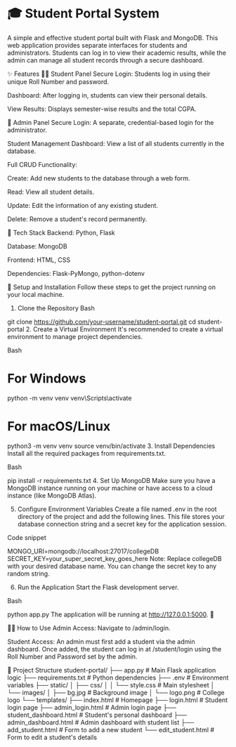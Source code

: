 # 🎓 Student Portal System
A simple and effective student portal built with Flask and MongoDB. This web application provides separate interfaces for students and administrators. Students can log in to view their academic results, while the admin can manage all student records through a secure dashboard.

✨ Features
👨‍🎓 Student Panel
Secure Login: Students log in using their unique Roll Number and password.

Dashboard: After logging in, students can view their personal details.

View Results: Displays semester-wise results and the total CGPA.

🔐 Admin Panel
Secure Login: A separate, credential-based login for the administrator.

Student Management Dashboard: View a list of all students currently in the database.

Full CRUD Functionality:

Create: Add new students to the database through a web form.

Read: View all student details.

Update: Edit the information of any existing student.

Delete: Remove a student's record permanently.

🚀 Tech Stack
Backend: Python, Flask

Database: MongoDB

Frontend: HTML, CSS

Dependencies: Flask-PyMongo, python-dotenv

🔧 Setup and Installation
Follow these steps to get the project running on your local machine.

1. Clone the Repository
Bash

git clone https://github.com/your-username/student-portal.git
cd student-portal
2. Create a Virtual Environment
It's recommended to create a virtual environment to manage project dependencies.

Bash

# For Windows
python -m venv venv
venv\Scripts\activate

# For macOS/Linux
python3 -m venv venv
source venv/bin/activate
3. Install Dependencies
Install all the required packages from requirements.txt.

Bash

pip install -r requirements.txt
4. Set Up MongoDB
Make sure you have a MongoDB instance running on your machine or have access to a cloud instance (like MongoDB Atlas).

5. Configure Environment Variables
Create a file named .env in the root directory of the project and add the following lines. This file stores your database connection string and a secret key for the application session.

Code snippet

MONGO_URI=mongodb://localhost:27017/collegeDB
SECRET_KEY=your_super_secret_key_goes_here
Note: Replace collegeDB with your desired database name. You can change the secret key to any random string.

6. Run the Application
Start the Flask development server.

Bash

python app.py
The application will be running at http://127.0.0.1:5000. 🎉

🧑‍💻 How to Use
Admin Access: Navigate to /admin/login. 

Student Access: An admin must first add a student via the admin dashboard. Once added, the student can log in at /student/login using the Roll Number and Password set by the admin.

📂 Project Structure
student-portal/
├── app.py                  # Main Flask application logic
├── requirements.txt        # Python dependencies
├── .env                    # Environment variables
├── static/
│   ├── css/
│   │   └── style.css       # Main stylesheet
│   └── images/
│       ├── bg.jpg          # Background image
│       └── logo.png        # College logo
└── templates/
    ├── index.html          # Homepage
    ├── login.html          # Student login page
    ├── admin_login.html    # Admin login page
    ├── student_dashboard.html # Student's personal dashboard
    ├── admin_dashboard.html  # Admin dashboard with student list
    ├── add_student.html    # Form to add a new student
    └── edit_student.html   # Form to edit a student's details
